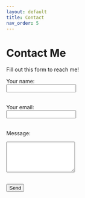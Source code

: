 ```yaml
---
layout: default
title: Contact
nav_order: 5
---
```


# Contact Me

Fill out this form to reach me!

<form action="https://formspree.io/f/xpwdnlrw" method="POST">
  <label for="name">Your name:</label><br>
  <input type="text" name="name" id="name" required><br><br>

  <label for="email">Your email:</label><br>
  <input type="email" name="_replyto" id="email" required><br><br>

  <label for="message">Message:</label><br>
  <textarea name="message" id="message" rows="5" required></textarea><br><br>

  <button type="submit">Send</button>
</form>
